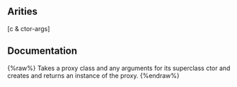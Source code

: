 ## Arities
[c & ctor-args]

## Documentation
{%raw%}
Takes a proxy class and any arguments for its superclass ctor and
  creates and returns an instance of the proxy.
{%endraw%}
